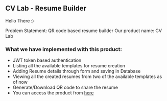 ## CV Lab - Resume Builder
Hello There :)

Problem Statement: QR code based resume builder
Our product name: CV Lab

### What we have implemented with this product:
* JWT token based authentication
* Listing all the available templates for resume creation
* Adding Resume details through form and saving in Database
* Viewing all the created resumes from two of the available templates as of now
* Generate/Download QR code to share the resume
* You can access the product from [here](demo)
